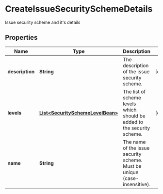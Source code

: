 

# CreateIssueSecuritySchemeDetails

Issue security scheme and it's details

## Properties

| Name | Type | Description | Notes |
|------------ | ------------- | ------------- | -------------|
|**description** | **String** | The description of the issue security scheme. |  [optional] |
|**levels** | [**List&lt;SecuritySchemeLevelBean&gt;**](SecuritySchemeLevelBean.md) | The list of scheme levels which should be added to the security scheme. |  [optional] |
|**name** | **String** | The name of the issue security scheme. Must be unique (case-insensitive). |  |



